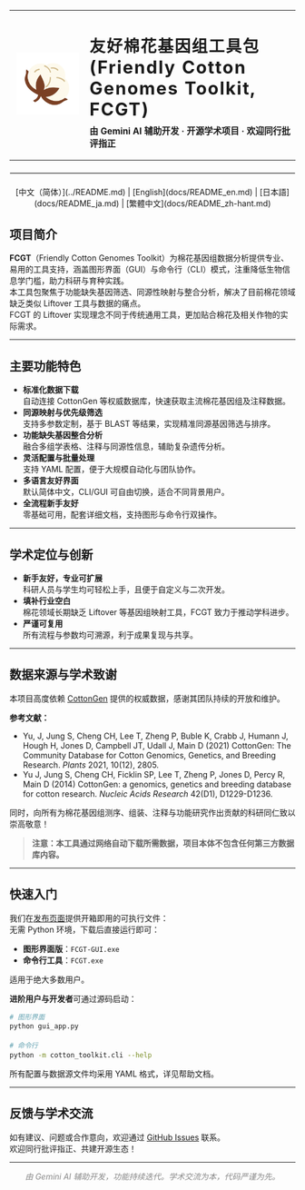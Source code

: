 <table>
  <tr>
    <td width="120" align="center" valign="middle">
      <img src="docs/ico.png" alt="FCGT Logo" width="110" height="110"/>
    </td>
    <td valign="middle">
      <h1 style="font-weight:700; letter-spacing:2px; margin-bottom:0;">
        友好棉花基因组工具包 <br>
        <span style="font-size:1.1em;">(Friendly Cotton Genomes Toolkit, FCGT)</span>
      </h1>
      <p style="font-size:1.1em; margin-top:0.5em;">
        <b>由 Gemini AI 辅助开发 · 开源学术项目 · 欢迎同行批评指正</b>
      </p>
    </td>
  </tr>
</table>

<hr style="border: 1px solid #eaeaea; margin: 1.5em 0;" />

<div align="center">
[中文（简体）](../README.md) | 
[English](docs/README_en.md) | 
[日本語](docs/README_ja.md) | 
[繁體中文](docs/README_zh-hant.md)
</div>

## 项目简介

**FCGT**（Friendly Cotton Genomes Toolkit）为棉花基因组数据分析提供专业、易用的工具支持，涵盖图形界面（GUI）与命令行（CLI）模式，注重降低生物信息学门槛，助力科研与育种实践。  
本工具包聚焦于功能缺失基因筛选、同源性映射与整合分析，解决了目前棉花领域缺乏类似 Liftover 工具与数据的痛点。  
FCGT 的 Liftover 实现理念不同于传统通用工具，更加贴合棉花及相关作物的实际需求。

---

## 主要功能特色

- **标准化数据下载**  
  自动连接 CottonGen 等权威数据库，快速获取主流棉花基因组及注释数据。
- **同源映射与优先级筛选**  
  支持多参数定制，基于 BLAST 等结果，实现精准同源基因筛选与排序。
- **功能缺失基因整合分析**  
  融合多组学表格、注释与同源性信息，辅助复杂遗传分析。
- **灵活配置与批量处理**  
  支持 YAML 配置，便于大规模自动化与团队协作。
- **多语言友好界面**  
  默认简体中文，CLI/GUI 可自由切换，适合不同背景用户。
- **全流程新手友好**  
  零基础可用，配套详细文档，支持图形与命令行双操作。

---

## 学术定位与创新

- **新手友好，专业可扩展**  
  科研人员与学生均可轻松上手，且便于自定义与二次开发。
- **填补行业空白**  
  棉花领域长期缺乏 Liftover 等基因组映射工具，FCGT 致力于推动学科进步。
- **严谨可复用**  
  所有流程与参数均可溯源，利于成果复现与共享。

---

## 数据来源与学术致谢

本项目高度依赖 [CottonGen](https://www.cottongen.org/) 提供的权威数据，感谢其团队持续的开放和维护。

**参考文献：**

- Yu, J, Jung S, Cheng CH, Lee T, Zheng P, Buble K, Crabb J, Humann J, Hough H, Jones D, Campbell JT, Udall J, Main D (2021) CottonGen: The Community Database for Cotton Genomics, Genetics, and Breeding Research. *Plants* 2021, 10(12), 2805.
- Yu J, Jung S, Cheng CH, Ficklin SP, Lee T, Zheng P, Jones D, Percy R, Main D (2014) CottonGen: a genomics, genetics and breeding database for cotton research. *Nucleic Acids Research* 42(D1), D1229-D1236.

同时，向所有为棉花基因组测序、组装、注释与功能研究作出贡献的科研同仁致以崇高敬意！

> **注意：本工具通过网络自动下载所需数据，项目本体不包含任何第三方数据库内容。**

---

## 快速入门

我们在[发布页面](https://github.com/PureAmaya/Friendly-Cotton-Genomes-Toolkit/releases)提供开箱即用的可执行文件：  
无需 Python 环境，下载后直接运行即可：

- **图形界面版**：`FCGT-GUI.exe`
- **命令行工具**：`FCGT.exe`

适用于绝大多数用户。

**进阶用户与开发者**可通过源码启动：

```bash
# 图形界面
python gui_app.py

# 命令行
python -m cotton_toolkit.cli --help
```

所有配置与数据源文件均采用 YAML 格式，详见帮助文档。

---

## 反馈与学术交流

如有建议、问题或合作意向，欢迎通过 [GitHub Issues](https://github.com/PureAmaya/Friendly-Cotton-Genomes-Toolkit/issues) 联系。  
欢迎同行批评指正、共建开源生态！

---

<p align="center" style="color:#888;">
  <i>由 Gemini AI 辅助开发，功能持续迭代。学术交流为本，代码严谨为先。</i>
</p>